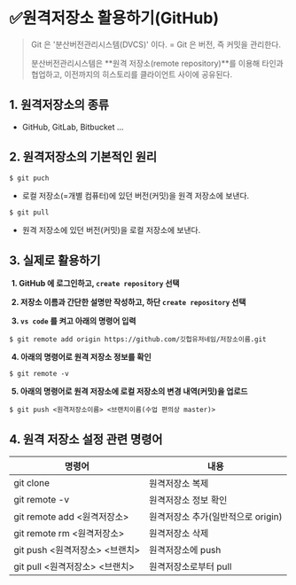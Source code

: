 # ✅원격저장소 활용하기(GitHub)

> Git 은 '분산버전관리시스템(DVCS)' 이다.
> = Git 은 버전, 즉 커밋을 관리한다.
>
> 분산버전관리시스템은 **원격 저장소(remote repository)**를 이용해 타인과 협업하고, 이전까지의 히스토리를 클라이언트 사이에 공유된다.



## 1. 원격저장소의 종류

* GitHub, GitLab, Bitbucket ...



## 2. 원격저장소의 기본적인 원리

```
$ git puch
```

* 로컬 저장소(=개별 컴퓨터)에 있던 버전(커밋)을 원격 저장소에 보낸다.

```
$ git pull
```

* 원격 저장소에 있던 버전(커밋)을 로컬 저장소에 보낸다.



## 3. 실제로 활용하기

​	**1. GitHub 에 로그인하고, `create repository` 선택**

​	**2. 저장소 이름과 간단한 설명만 작성하고, 하단 `create repository` 선택**

​	**3. `vs code` 를 켜고 아래의 명령어 입력**

```
$ git remote add origin https://github.com/깃헙유저네임/저장소이름.git
```

​	**4. 아래의 명령어로 원격 저장소 정보를 확인**

```
$ git remote -v
```

​	**5. 아래의 명령어로 원격 저장소에 로컬 저장소의 변경 내역(커밋)을 업로드**

```
$ git push <원격저장소이름> <브랜치이름(수업 편의상 master)>
```



## 4. 원격 저장소 설정 관련 명령어

| 명령어                            | 내용                               |
| --------------------------------- | ---------------------------------- |
| git clone <url>                   | 원격저장소 복제                    |
| git remote -v                     | 원격저장소 정보 확인               |
| git remote add <원격저장소> <url> | 원격저장소 추가(일반적으로 origin) |
| git remote rm <원격저장소>        | 원격저장소 삭제                    |
| git push <원격저장소> <브랜치>    | 원격저장소에 push                  |
| git pull <원격저장소> <브랜치>    | 원격저장소로부터 pull              |

